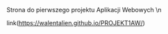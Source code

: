 Strona do pierwszego projektu Aplikacji Webowych \n

link(https://walentalien.github.io/PROJEKT1AW/)
